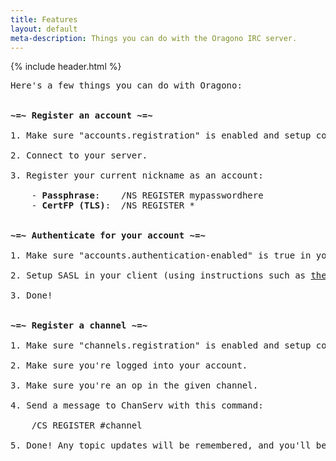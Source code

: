 ```yaml
---
title: Features
layout: default
meta-description: Things you can do with the Oragono IRC server.
---
```

{% include header.html %}

<pre>
Here's a few things you can do with Oragono: 


<strong>~=~ Register an account ~=~</strong>

1. Make sure "accounts.registration" is enabled and setup correctly in your config.

2. Connect to your server.

3. Register your current nickname as an account:

    - <strong>Passphrase</strong>:    /NS REGISTER mypasswordhere
    - <strong>CertFP (TLS)</strong>:  /NS REGISTER *


<strong>~=~ Authenticate for your account ~=~</strong>

1. Make sure "accounts.authentication-enabled" is true in your config.

2. Setup SASL in your client (using instructions such as <a href="https://freenode.net/kb/answer/sasl">these</a>).

3. Done!


<strong>~=~ Register a channel ~=~</strong>

1. Make sure "channels.registration" is enabled and setup correctly in your config.

2. Make sure you're logged into your account.

3. Make sure you're an op in the given channel.

4. Send a message to ChanServ with this command:

    /CS REGISTER #channel

5. Done! Any topic updates will be remembered, and you'll be opped upon joining.

</pre>
